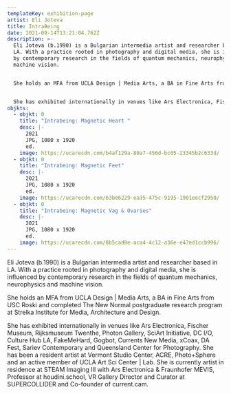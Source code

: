 ```yaml
---
templateKey: exhibition-page
artist: Eli Joteva
title: IntraBeing
date: 2021-09-14T13:21:04.762Z
description: >-
  Eli Joteva (b.1990) is a Bulgarian intermedia artist and researcher based in
  LA. With a practice rooted in photography and digital media, she is influenced
  by contemporary research in the fields of quantum mechanics, neurophysics and
  machine vision. 


  She holds an MFA from UCLA Design | Media Arts, a BA in Fine Arts from USC Roski and completed The New Normal postgraduate research program at Strelka Institute for Media, Architecture and Design. 


  She has exhibited internationally in venues like Ars Electronica, Fischer Museum, Rijksmuseum Twenthe, Photon Gallery, SciArt Initiative, DC I/O, Culture Hub LA, FakeMeHard, Gogbot, Currents New Media, xCoax, DA Fest, Sariev Contemporary and Queensland Center for Photography. She has been a resident artist at Vermont Studio Center, ACRE, Photo+Sphere and an active member of UCLA Art Sci Center | Lab. She is currently artist in residence at STEAM Imaging III with Ars Electronica & Fraunhofer MEVIS, Professor at houdini.school, VR Gallery Director and Curator at SUPERCOLLIDER and Co-founder of current.cam.
objkts:
  - objkt: 0
    title: "Intrabeing: Magnetic Heart "
    desc: |-
      2021
      JPG, 1080 x 1920
      ed.
    image: https://ucarecdn.com/b4af129a-80a7-456d-bc05-23345b2c633d/
  - objkt: 0
    title: "Intrabeing: Magnetic Feet"
    desc: |-
      2021
      JPG, 1080 x 1920
      ed.
    image: https://ucarecdn.com/63be6229-ea35-475c-9195-1901eecf2950/
  - objkt: 0
    title: "Intrabeing: Magnetic Vag & Ovaries"
    desc: |-
      2021
      JPG, 1080 x 1920
      ed.
    image: https://ucarecdn.com/8b5cad8e-aca4-4c12-a36e-e47ed1ccb996/
---
```

Eli Joteva (b.1990) is a Bulgarian intermedia artist and researcher based in LA. With a practice rooted in photography and digital media, she is influenced by contemporary research in the fields of quantum mechanics, neurophysics and machine vision. 

She holds an MFA from UCLA Design | Media Arts, a BA in Fine Arts from USC Roski and completed The New Normal postgraduate research program at Strelka Institute for Media, Architecture and Design. 

She has exhibited internationally in venues like Ars Electronica, Fischer Museum, Rijksmuseum Twenthe, Photon Gallery, SciArt Initiative, DC I/O, Culture Hub LA, FakeMeHard, Gogbot, Currents New Media, xCoax, DA Fest, Sariev Contemporary and Queensland Center for Photography. She has been a resident artist at Vermont Studio Center, ACRE, Photo+Sphere and an active member of UCLA Art Sci Center | Lab. She is currently artist in residence at STEAM Imaging III with Ars Electronica & Fraunhofer MEVIS, Professor at houdini.school, VR Gallery Director and Curator at SUPERCOLLIDER and Co-founder of current.cam.